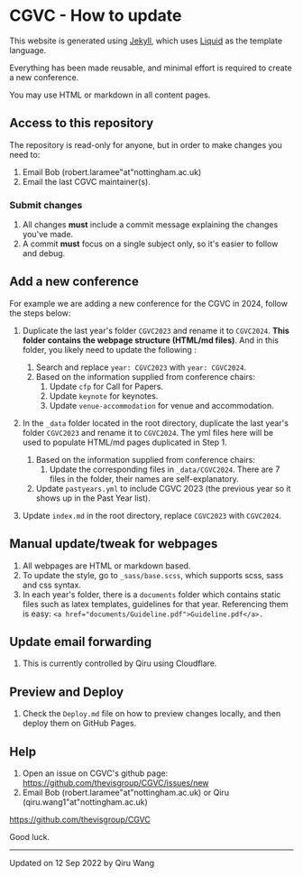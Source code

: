 # CGVC - How to update

This website is generated using [Jekyll](https://jekyllrb.com/), which uses [Liquid](https://shopify.github.io/liquid) as the template language.

Everything has been made reusable, and minimal effort is required to create a new conference.

You may use HTML or markdown in all content pages.

## Access to this repository

The repository is read-only for anyone, but in order to make changes you need to:

1. Email Bob (robert.laramee"at"nottingham.ac.uk)
2. Email the last CGVC maintainer(s).

### Submit changes

1. All changes **must** include a commit message explaining the changes you've made.
1. A commit **must** focus on a single subject only, so it's easier to follow and debug.

## Add a new conference

For example we are adding a new conference for the CGVC in 2024, follow the steps below:

1. Duplicate the last year's folder `CGVC2023` and rename it to `CGVC2024`. **This folder contains the webpage structure (HTML/md files)**. And in this folder, you likely need to update the following :
   1. Search and replace `year: CGVC2023` with `year: CGVC2024`.
   1. Based on the information supplied from conference chairs:
      1. Update `cfp` for Call for Papers.
      1. Update `keynote` for keynotes.
      1. Update `venue-accommodation` for venue and accommodation.
1. In the `_data` folder located in the root directory, duplicate the last year's folder `CGVC2023` and rename it to `CGVC2024`. The yml files here will be used to populate HTML/md pages duplicated in Step 1.

   1. Based on the information supplied from conference chairs:
      1. Update the corresponding files in `_data/CGVC2024`. There are 7 files in the folder, their names are self-explanatory.
   1. Update `pastyears.yml` to include CGVC 2023 (the previous year so it shows up in the Past Year list).

1. Update `index.md` in the root directory, replace `CGVC2023` with `CGVC2024`.

## Manual update/tweak for webpages

1. All webpages are HTML or markdown based.
1. To update the style, go to `_sass/base.scss`, which supports scss, sass and css syntax.
1. In each year's folder, there is a `documents` folder which contains static files such as latex templates, guidelines for that year. Referencing them is easy: `<a href="documents/Guideline.pdf">Guideline.pdf</a>.`

## Update email forwarding

1. This is currently controlled by Qiru using Cloudflare.

## Preview and Deploy

1. Check the `Deploy.md` file on how to preview changes locally, and then deploy them on GitHub Pages.

## Help

1. Open an issue on CGVC's github page: <https://github.com/thevisgroup/CGVC/issues/new>
1. Email Bob (robert.laramee"at"nottingham.ac.uk) or Qiru (qiru.wang1"at"nottingham.ac.uk)

<https://github.com/thevisgroup/CGVC>

Good luck.

---

Updated on 12 Sep 2022 by Qiru Wang
